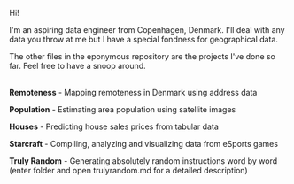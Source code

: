 Hi!

I'm an aspiring data engineer from Copenhagen, Denmark. I'll deal with any data you throw at me but I have a special fondness for geographical data.

The other files in the eponymous repository are the projects I've done so far. Feel free to have a snoop around.
<br/><br/>

**Remoteness** - Mapping remoteness in Denmark using address data

**Population** - Estimating area population using satellite images

**Houses** - Predicting house sales prices from tabular data

**Starcraft** - Compiling, analyzing and visualizing data from eSports games 

**Truly Random** - Generating absolutely random instructions word by word (enter folder and open trulyrandom.md for a detailed description)

